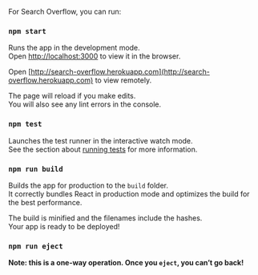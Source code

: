 
For Search Overflow, you can run:

### `npm start`

Runs the app in the development mode.<br>
Open [http://localhost:3000](http://localhost:3000) to view it in the browser.

Open [http://search-overflow.herokuapp.com](http://search-overflow.herokuapp.com) to view remotely.

The page will reload if you make edits.<br>
You will also see any lint errors in the console.

### `npm test`

Launches the test runner in the interactive watch mode.<br>
See the section about [running tests](https://facebook.github.io/create-react-app/docs/running-tests) for more information.

### `npm run build`

Builds the app for production to the `build` folder.<br>
It correctly bundles React in production mode and optimizes the build for the best performance.

The build is minified and the filenames include the hashes.<br>
Your app is ready to be deployed!


### `npm run eject`

**Note: this is a one-way operation. Once you `eject`, you can’t go back!**



